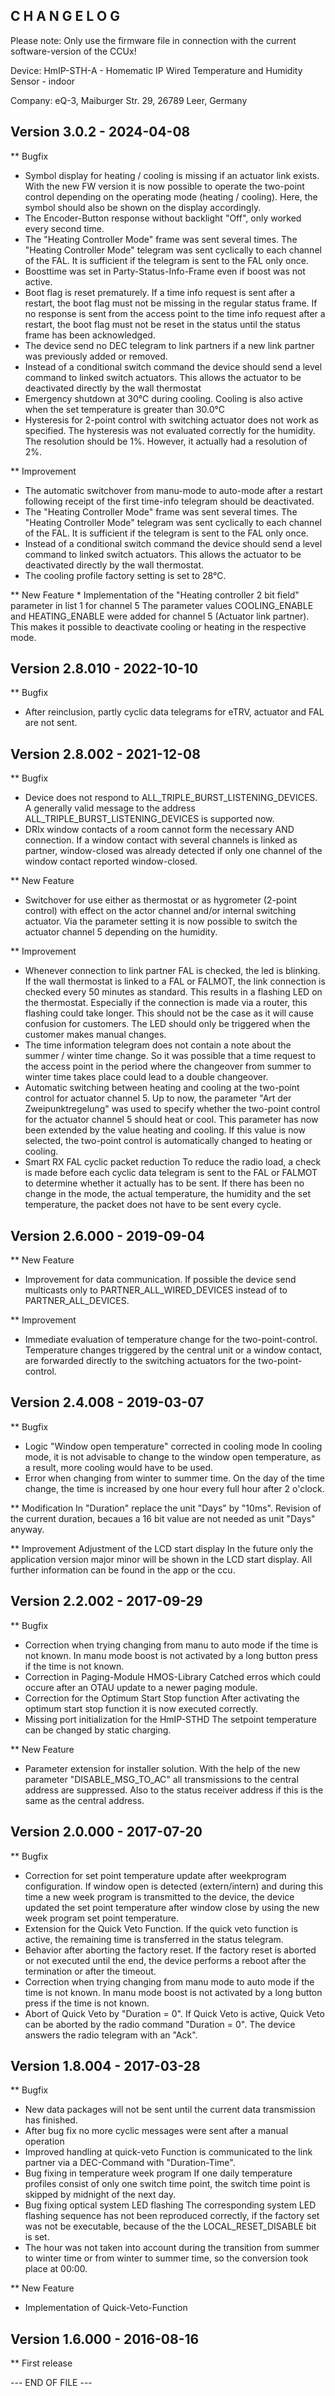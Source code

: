 C H A N G E L O G
-----------------

Please note: Only use the firmware file in connection with the current software-version
of the CCUx!

Device: HmIP-STH-A - Homematic IP Wired Temperature and Humidity Sensor - indoor

Company: eQ-3, Maiburger Str. 29, 26789 Leer, Germany


Version 3.0.2 - 2024-04-08
--------------------------------------------------------------

** Bugfix
   * Symbol display for heating / cooling is missing if an actuator link exists.
      With the new FW version it is now possible to operate the two-point control
      depending on the operating mode (heating / cooling). Here, the symbol should also
      be shown on the display accordingly.
   * The Encoder-Button response without backlight "Off", only worked every second time.
   * The "Heating Controller Mode" frame was sent several times.
      The "Heating Controller Mode" telegram was sent cyclically to each channel of the
      FAL. It is sufficient if the telegram is sent to the FAL only once.
   * Boosttime was set in Party-Status-Info-Frame even if boost was not active.
   * Boot flag is reset prematurely.
      If a time info request is sent after a restart, the boot flag must not be missing
      in the regular status frame. If no response is sent from the access point to the
      time info request after a restart, the boot flag must not be reset in the status
      until the status frame has been acknowledged.
   * The device send no DEC telegram to link partners if a new link partner was
      previously added or removed.
   *  Instead of a conditional switch command the device should send a level command to
      linked switch actuators. This allows the actuator to be deactivated directly by
      the wall thermostat
   * Emergency shutdown at 30°C during cooling.
      Cooling is also active when the set temperature is greater than 30.0°C
   * Hysteresis for 2-point control with switching actuator does not work as specified.
      The hysteresis was not evaluated correctly for the humidity. The resolution
      should be 1%. However, it actually had a resolution of 2%.

** Improvement
   * The automatic switchover from manu-mode to auto-mode after a restart following
     receipt of the first time-info telegram should be deactivated.
   * The "Heating Controller Mode" frame was sent several times.
      The "Heating Controller Mode" telegram was sent cyclically to each channel of the
      FAL. It is sufficient if the telegram is sent to the FAL only once.
   * Instead of a conditional switch command the device should send a level command to
     linked switch actuators. This allows the actuator to be deactivated directly by the
     wall thermostat.
   * The cooling profile factory setting is set to 28°C.

** New Feature
    * Implementation of the "Heating controller 2 bit field" parameter in list 1 for
      channel 5
       The parameter values COOLING_ENABLE and HEATING_ENABLE were added for channel 5
       (Actuator link partner). This makes it possible to deactivate cooling or heating
       in the respective mode.


Version 2.8.010 - 2022-10-10
--------------------------------------------------------------

** Bugfix
   * After reinclusion, partly cyclic data telegrams for eTRV, actuator and FAL are not
     sent.


Version 2.8.002 - 2021-12-08
--------------------------------------------------------------

** Bugfix
   * Device does not respond to ALL_TRIPLE_BURST_LISTENING_DEVICES.
      A generally valid message to the address ALL_TRIPLE_BURST_LISTENING_DEVICES is
      supported now.
   * DRIx window contacts of a room cannot form the necessary AND connection.
      If a window contact with several channels is linked as partner, window-closed was
      already detected if only one channel of the window contact reported window-closed.

** New Feature
   * Switchover for use either as thermostat or as hygrometer (2-point control) with
     effect on the actor channel and/or internal switching actuator.
      Via the parameter setting it is now possible to switch the actuator channel 5
      depending on the humidity.

** Improvement
   * Whenever connection to link partner FAL is checked, the led is blinking.
      If the wall thermostat is linked to a FAL or FALMOT, the link connection is
      checked every 50 minutes as standard. This results in a flashing LED on the
      thermostat. Especially if the connection is made via a router, this flashing could
      take longer. This should not be the case as it will cause confusion for customers.
      The LED should only be triggered when the customer makes manual changes.
   * The time information telegram does not contain a note about the summer / winter
     time change.
      So it was possible that a time request to the access point in the period where the
      changeover from summer to winter time takes place could lead to a double
      changeover.
   * Automatic switching between heating and cooling at the two-point control for
     actuator channel 5.
      Up to now, the parameter "Art der Zweipunktregelung" was used to specify whether
      the two-point control for the actuator channel 5 should heat or cool. This
      parameter has now been extended by the value heating and cooling. If this value is
      now selected, the two-point control is automatically changed to heating or
      cooling.
   * Smart RX FAL cyclic packet reduction
      To reduce the radio load, a check is made before each cyclic data telegram is sent
      to the FAL or FALMOT to determine whether it actually has to be sent. If there has
      been no change in the mode, the actual temperature, the humidity and the set
      temperature, the packet does not have to be sent every cycle.


Version 2.6.000 - 2019-09-04
--------------------------------------------------------------

** New Feature
   * Improvement for data communication.
      If possible the device send multicasts only to PARTNER_ALL_WIRED_DEVICES instead
      of to PARTNER_ALL_DEVICES.

** Improvement
   * Immediate evaluation of temperature change for the two-point-control.
      Temperature changes triggered by the central unit or a window contact, are
      forwarded directly to the switching actuators for the two-point-control.


Version 2.4.008 - 2019-03-07
--------------------------------------------------------------

** Bugfix
   * Logic "Window open temperature" corrected in cooling mode
      In cooling mode, it is not advisable to change to the window open temperature, as
      a result, more cooling would have to be used.
   * Error when changing from winter to summer time.
      On the day of the time change, the time is increased by one hour every full hour
      after 2 o'clock.

** Modification
    In "Duration" replace the unit "Days" by "10ms".
     Revision of the current duration, becaues a 16 bit value are not needed as unit
     "Days" anyway.

** Improvement
    Adjustment of the LCD start display
     In the future only the application version major minor will be shown in the LCD
     start display. All further information can be found in the app or the ccu.


Version 2.2.002 - 2017-09-29
--------------------------------------------------------------

** Bugfix
   * Correction when trying changing from manu to auto mode if the time is not known.
      In manu mode boost is not activated by a long button press if the time is not
      known.
   * Correction in Paging-Module HMOS-Library
      Catched erros which could occure after an OTAU update to a newer paging module.
   * Correction for the Optimum Start Stop function
      After activating the optimum start stop function it is now executed correctly.
   * Missing port initialization for the HmIP-STHD
      The setpoint temperature can be changed by static charging.

** New Feature
   * Parameter extension for installer solution.
      With the help of the new parameter "DISABLE_MSG_TO_AC" all transmissions to the
      central address are suppressed. Also to the status receiver address if this is the
      same as the central address.


Version 2.0.000 - 2017-07-20
--------------------------------------------------------------

** Bugfix
   * Correction for set point temperature update after weekprogram configuration.
      If window open is detected (extern/intern) and during this time a new week program
      is transmitted to the device, the device updated the set point temperature after
      window close by using the new week program set point temperature.
   * Extension for the Quick Veto Function.
      If the quick veto function is active, the remaining time is transferred in the
      status telegram.
   * Behavior after aborting the factory reset.
      If the factory reset is aborted or not executed until the end, the device performs
      a reboot after the termination or after the timeout.
   * Correction when trying changing from manu mode to auto mode if the time is not
     known.
      In manu mode boost is not activated by a long button press if the time is not
      known.
   * Abort of Quick Veto by "Duration = 0".
      If Quick Veto is active, Quick Veto can be aborted by the radio command
      "Duration = 0". The device answers the radio telegram with an "Ack".


Version 1.8.004 - 2017-03-28
--------------------------------------------------------------

** Bugfix
   * New data packages will not be sent until the current data transmission has
     finished.
   * After bug fix no more cyclic messages were sent after a manual operation
   * Improved handling at quick-veto
      Function is communicated to the link partner via a DEC-Command with
      "Duration-Time".
   * Bug fixing in temperature week program
      If one daily temperature profiles consist of only one switch time point, the
      switch time point is skipped by midnight of the next day.
   * Bug fixing optical system LED flashing
      The corresponding system LED flashing sequence has not been reproduced correctly,
      if the factory set was not be executable, because of the the LOCAL_RESET_DISABLE
      bit is set.
   * The hour was not taken into account during the transition from summer to winter
     time or from winter to summer time, so the conversion took place at 00:00.

** New Feature
   * Implementation of Quick-Veto-Function


Version 1.6.000 - 2016-08-16
--------------------------------------------------------------

** First release


--- END OF FILE ---